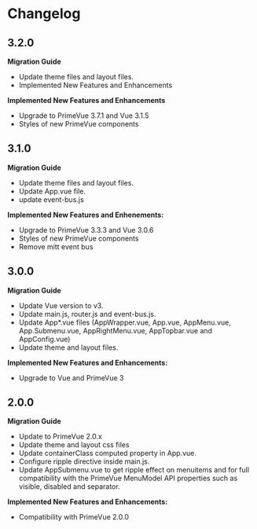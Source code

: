 # Changelog

## 3.2.0

**Migration Guide**

- Update theme files and layout files.
- Implemented New Features and Enhancements

**Implemented New Features and Enhancements**

- Upgrade to PrimeVue 3.7.1 and Vue 3.1.5
- Styles of new PrimeVue components

## 3.1.0

**Migration Guide**

- Update theme files and layout files.
- Update App.vue file.
- update event-bus.js

**Implemented New Features and Enhenements:**

- Upgrade to PrimeVue 3.3.3 and Vue 3.0.6
- Styles of new PrimeVue components
- Remove mitt event bus

## 3.0.0

**Migration Guide**

- Update Vue version to v3.
- Update main.js, router.js and event-bus.js.
- Update App*.vue files (AppWrapper.vue, App.vue, AppMenu.vue, App.Submenu.vue, AppRightMenu.vue, AppTopbar.vue and AppConfig.vue)
- Update theme and layout files.

**Implemented New Features and Enhancements:**

- Upgrade to Vue and PrimeVue 3

## 2.0.0

**Migration Guide**

- Update to PrimeVue 2.0.x
- Update theme and layout css files
- Update containerClass computed property in App.vue.
- Configure ripple directive inside main.js.
- Update AppSubmenu.vue to get ripple effect on menuitems and for full compatibility with the PrimeVue MenuModel API properties such as visible, disabled and separator.

**Implemented New Features and Enhancements:**

- Compatibility with PrimeVue 2.0.0
